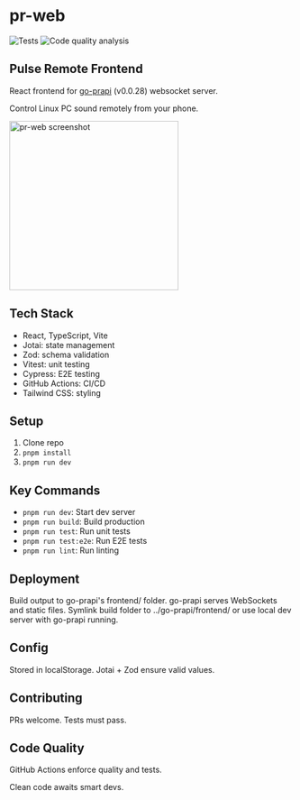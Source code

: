 # pr-web

![Tests](https://github.com/undg/pr-web/actions/workflows/test.yml/badge.svg)
![Code quality analysis](https://github.com/undg/pr-web/actions/workflows/codeql-analysis.yml/badge.svg)

## Pulse Remote Frontend

React frontend for [go-prapi](https://github.com/undg/go-prapi) (v0.0.28) websocket server. 

Control Linux PC sound remotely from your phone.

<img src="https://undg.dev/img/pr-web-ss.png" width="300" alt="pr-web screenshot">

## Tech Stack

- React, TypeScript, Vite
- Jotai: state management
- Zod: schema validation
- Vitest: unit testing
- Cypress: E2E testing
- GitHub Actions: CI/CD
- Tailwind CSS: styling

## Setup

1. Clone repo
2. `pnpm install`
3. `pnpm run dev`

## Key Commands

- `pnpm run dev`: Start dev server
- `pnpm run build`: Build production
- `pnpm run test`: Run unit tests
- `pnpm run test:e2e`: Run E2E tests
- `pnpm run lint`: Run linting

## Deployment

Build output to go-prapi's frontend/ folder. go-prapi serves WebSockets and static files. Symlink build folder to ../go-prapi/frontend/ or use local dev server with go-prapi running.

## Config

Stored in localStorage. Jotai + Zod ensure valid values.

## Contributing

PRs welcome. Tests must pass.

## Code Quality

GitHub Actions enforce quality and tests.

Clean code awaits smart devs.
